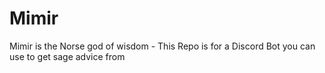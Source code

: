 # Mimir
Mimir is the Norse god of wisdom - This Repo is for a Discord Bot you can use to get sage advice from
